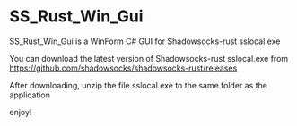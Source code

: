 # SS_Rust_Win_Gui
SS_Rust_Win_Gui is a WinForm C# GUI for Shadowsocks-rust sslocal.exe

You can download the latest version of Shadowsocks-rust sslocal.exe from https://github.com/shadowsocks/shadowsocks-rust/releases

After downloading, unzip the file sslocal.exe to the same folder as the application

enjoy!

